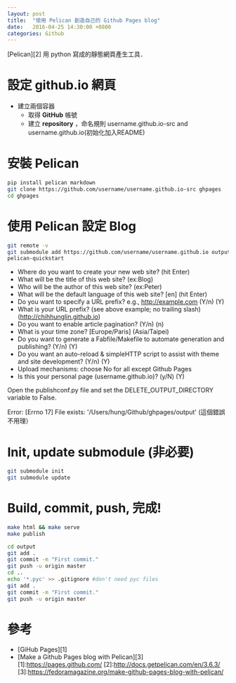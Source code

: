 ```yaml
---
layout: post
title:  "使用 Pelican 創造自己的 Github Pages blog"
date:   2016-04-25 14:30:00 +0800
categories: Github
---
```


  [Pelican][2] 用 python 寫成的靜態網頁產生工具．

# 設定 github.io 網頁
* 建立兩個容器
    - 取得 **GitHub** 帳號
    - 建立 **repository** ，命名規則 username.github.io-src and username.github.io(初始化加入README)

# 安裝 Pelican
```sh
pip install pelican markdown
git clone https://github.com/username/username.github.io-src ghpages
cd ghpages
```

# 使用 Pelican 設定 Blog
```sh
git remote -v
git submodule add https://github.com/username/username.github.io output
pelican-quickstart
```
* Where do you want to create your new web site? (hit Enter)
* What will be the title of this web site? (ex:Blog)
* Who will be the author of this web site? (ex:Peter)
* What will be the default language of this web site? [en] (hit Enter)
* Do you want to specify a URL prefix? e.g., http://example.com   (Y/n) (Y)
* What is your URL prefix? (see above example; no trailing slash) (http://chihhunglin.github.io)
* Do you want to enable article pagination? (Y/n) (n)
* What is your time zone? [Europe/Paris] (Asia/Taipei)
* Do you want to generate a Fabfile/Makefile to automate generation and publishing? (Y/n) (Y)
* Do you want an auto-reload & simpleHTTP script to assist with theme and site development? (Y/n) (Y)
* Upload mechanisms: choose No for all except Github Pages
* Is this your personal page (username.github.io)? (y/N) (Y)

Open the publishconf.py file and set the DELETE_OUTPUT_DIRECTORY variable to False.

Error: [Errno 17] File exists: '/Users/hung/Github/ghpages/output' (這個錯誤不用理）

# Init, update submodule (非必要)
```sh
git submodule init
git submodule update
```

# Build, commit, push, 完成!
```sh
make html && make serve
make publish

cd output
git add .
git commit -m "First commit."
git push -u origin master
cd ..
echo '*.pyc' >> .gitignore #don't need pyc files
git add .
git commit -m "First commit."
git push -u origin master
```

# 參考

* [GiHub Pages][1]
* [Make a Github Pages blog with Pelican][3]
[1]:https://pages.github.com/
[2]:http://docs.getpelican.com/en/3.6.3/
[3]:https://fedoramagazine.org/make-github-pages-blog-with-pelican/
